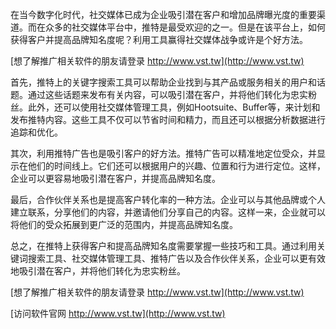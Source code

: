 在当今数字化时代，社交媒体已成为企业吸引潜在客户和增加品牌曝光度的重要渠道。而在众多的社交媒体平台中，推特是最受欢迎的之一。但是在该平台上，如何获得客户并提高品牌知名度呢？利用工具赢得社交媒体战争或许是个好方法。

[想了解推广相关软件的朋友请登录 http://www.vst.tw](http://www.vst.tw)

首先，推特上的关键字搜索工具可以帮助企业找到与其产品或服务相关的用户和话题。通过这些话题来发布有关内容，可以吸引潜在客户，并将他们转化为忠实粉丝。此外，还可以使用社交媒体管理工具，例如Hootsuite、Buffer等，来计划和发布推特内容。这些工具不仅可以节省时间和精力，而且还可以根据分析数据进行追踪和优化。

其次，利用推特广告也是吸引客户的好方法。推特广告可以精准地定位受众，并显示在他们的时间线上。它们还可以根据用户的兴趣、位置和行为进行定位。这样，企业可以更容易地吸引潜在客户，并提高品牌知名度。

最后，合作伙伴关系也是提高客户转化率的一种方法。企业可以与其他品牌或个人建立联系，分享他们的内容，并邀请他们分享自己的内容。这样一来，企业就可以将他们的受众拓展到更广泛的范围内，并提高品牌知名度。

总之，在推特上获得客户和提高品牌知名度需要掌握一些技巧和工具。通过利用关键词搜索工具、社交媒体管理工具、推特广告以及合作伙伴关系，企业可以更有效地吸引潜在客户，并将他们转化为忠实粉丝。

[想了解推广相关软件的朋友请登录 http://www.vst.tw](http://www.vst.tw)


[访问软件官网 http://www.vst.tw](http://www.vst.tw)

